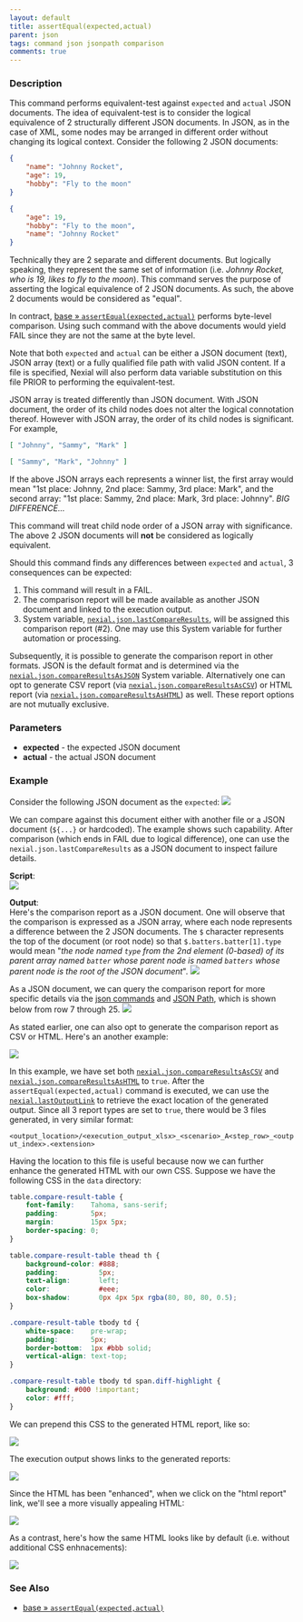 ```yaml
---
layout: default
title: assertEqual(expected,actual)
parent: json
tags: command json jsonpath comparison
comments: true
---
```



### Description
This command performs equivalent-test against `expected` and `actual` JSON documents.  The idea of equivalent-test is
to consider the logical equivalence of 2 structurally different JSON documents.  In JSON, as in the case of XML, some 
nodes may be arranged in different order without changing its logical context.  Consider the following 2 JSON documents:

```json
{
    "name": "Johnny Rocket",
    "age": 19,
    "hobby": "Fly to the moon"
}
```

```json
{
    "age": 19,
    "hobby": "Fly to the moon",
    "name": "Johnny Rocket"
}
```

Technically they are 2 separate and different documents. But logically speaking, they represent the same set of 
information (i.e. _Johnny Rocket, who is 19, likes to fly to the moon_). This command serves the purpose of asserting
the logical equivalence of 2 JSON documents. As such, the above 2 documents would be considered as "equal".

In contract, [base &raquo; `assertEqual(expected,actual)`](../base/assertEqual(expected,actual)) performs byte-level
comparison. Using such command with the above documents would yield FAIL since they are not the same at the byte level.

Note that both `expected` and `actual` can be either a JSON document (text), JSON array (text) or a fully qualified 
file path with valid JSON content. If a file is specified, Nexial will also perform data variable substitution on this 
file PRIOR to performing the equivalent-test.

JSON array is treated differently than JSON document. With JSON document, the order of its child nodes does not alter 
the logical connotation thereof. However with JSON array, the order of its child nodes is significant. For example,

```json
[ "Johnny", "Sammy", "Mark" ]
```

```json
[ "Sammy", "Mark", "Johnny" ]
```

If the above JSON arrays each represents a winner list, the first array would mean "1st place: Johnny, 2nd place: 
Sammy, 3rd place: Mark", and the second array: "1st place: Sammy, 2nd place: Mark, 3rd place: Johnny". _BIG DIFFERENCE..._

This command will treat child node order of a JSON array with significance. The above 2 JSON documents will **not** be
considered as logically equivalent.

Should this command finds any differences between `expected` and `actual`, 3 consequences can be expected:
1. This command will result in a FAIL.
2. The comparison report will be made available as another JSON document and linked to the execution output.
3. System variable, [`nexial.json.lastCompareResults`](../../systemvars/index#nexial.json.lastCompareResults), will be 
   assigned this comparison report (#2). One may use this System variable for further automation or processing.

Subsequently, it is possible to generate the comparison report in other formats. JSON is the default format and is 
determined via the [`nexial.json.compareResultsAsJSON`](../../systemvars/index#nexial.json.compareResultsAsJSON)
System variable. Alternatively one can opt to generate CSV report (via 
[`nexial.json.compareResultsAsCSV`](../../systemvars/index#nexial.json.compareResultsAsCSV)) or HTML report 
(via [`nexial.json.compareResultsAsHTML`](../../systemvars/index#nexial.json.compareResultsAsHTML)) as well. These
report options are not mutually exclusive.


### Parameters
- **expected** - the expected JSON document
- **actual** - the actual JSON document


### Example
Consider the following JSON document as the `expected`:
![](image/assertEqual_01.png)

We can compare against this document either with another file or a JSON document (`${...}` or hardcoded).
The example shows such capability.  After comparison (which ends in FAIL due to logical difference), one can use the
`nexial.json.lastCompareResults` as a JSON document to inspect failure details.

**Script**:<br/>
![](image/assertEqual_03.png)

**Output**:<br/>
Here's the comparison report as a JSON document. One will observe that the comparison is expressed as a JSON array, 
where each node represents a difference between the 2 JSON documents. The `$` character represents the top of the
document (or root node) so that `$.batters.batter[1].type` would mean "_the node named `type` from the 2nd element 
(0-based) of its parent array named `batter` whose parent node is named `batters` whose parent node is the root of the 
JSON document_".
![](image/assertEqual_05.png)

As a JSON document, we can query the comparison report for more specific details via the [json commands](../json/index)
and [JSON Path](../../jsonpath), which is shown below from row 7 through 25. 
![](image/assertEqual_04.png)

As stated earlier, one can also opt to generate the comparison report as CSV or HTML. Here's an another example:

![](image/assertEqual_06.png)

In this example, we have set both [`nexial.json.compareResultsAsCSV`](../../systemvars/index#nexial.json.compareResultsAsCSV) 
and [`nexial.json.compareResultsAsHTML`](../../systemvars/index#nexial.json.compareResultsAsHTML) to `true`. After the 
`assertEqual(expected,actual)` command is executed, we can use the 
[`nexial.lastOutputLink`](../../systemvars/index.html#nexial.lastOutputLink) to retrieve the exact location of the
generated output. Since all 3 report types are set to `true`, there would be 3 files generated, in very similar format:

`<output_location>/<execution_output_xlsx>_<scenario>_A<step_row>_<output_index>.<extension>`

Having the location to this file is useful because now we can further enhance the generated HTML with our own CSS. 
Suppose we have the following CSS in the `data` directory:

```css
table.compare-result-table {
    font-family:    Tahoma, sans-serif;
    padding:        5px;
    margin:         15px 5px;
    border-spacing: 0;
}

table.compare-result-table thead th {
    background-color: #888;
    padding:          5px;
    text-align:       left;
    color:            #eee;
    box-shadow:       0px 4px 5px rgba(80, 80, 80, 0.5);
}

.compare-result-table tbody td {
    white-space:    pre-wrap;
    padding:        5px;
    border-bottom:  1px #bbb solid;
    vertical-align: text-top;
}

.compare-result-table tbody td span.diff-highlight {
    background: #000 !important;
    color: #fff;
}
```

We can prepend this CSS to the generated HTML report, like so:

![](image/assertEqual_07.png)
 
The execution output shows links to the generated reports:

![](image/assertEqual_08.png)

Since the HTML has been "enhanced", when we click on the "html report" link, we'll see a more visually appealing HTML:

![](image/assertEqual_09.png)

As a contrast, here's how the same HTML looks like by default (i.e. without additional CSS enhnacements):

![](image/assertEqual_10.png)


### See Also
- [base &raquo; `assertEqual(expected,actual)`](../base/assertEqual(expected,actual))
